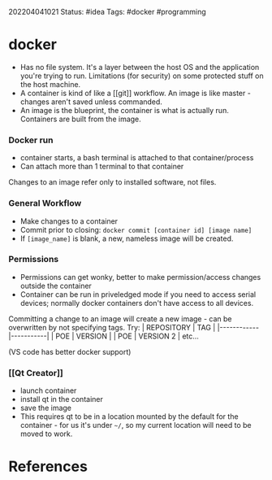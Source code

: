 202204041021
Status: #idea
Tags: #docker #programming

# docker
- Has no file system. It's a layer between the host OS and the application you're trying to run. Limitations (for security) on some protected stuff on the host machine.
- A container is kind of like a [[git]] workflow. An image is like master - changes aren't saved unless commanded.
- An image is the blueprint, the container is what is actually run. Containers are built from the image.


### Docker run 
- container starts, a bash terminal is attached to that container/process
- Can attach more than 1 terminal to that container

Changes to an image refer only to installed software, not files.

### General Workflow
- Make changes to a container
- Commit prior to closing: `docker commit [container id] [image name]`
- If `[image_name]` is blank, a new, nameless image will be created.

### Permissions
- Permissions can get wonky, better to make permission/access changes outside the container
- Container can be run in priveledged mode if you need to access serial devices; normally docker containers don't have access to all devices.

Committing a change to an image will create a new image - can be overwritten by not specifying tags. Try:
| REPOSITORY | TAG       |
|------------|-----------|
| POE        | VERSION   |
| POE        | VERSION 2 |
etc...

(VS code has better docker support)

### [[Qt Creator]]
- launch container
- install qt in the container
- save the image
- This requires qt to be in a location mounted by the default for the container - for us it's under `~/`, so my current location will need to be moved to work.

# References



